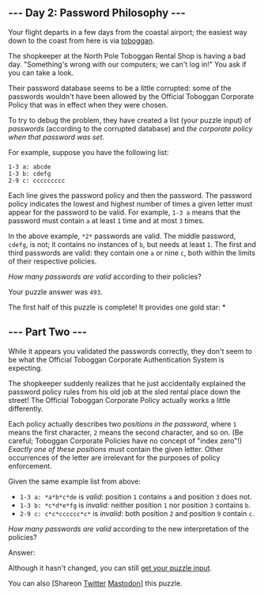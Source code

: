 \--- Day 2: Password Philosophy ---
----------

Your flight departs in a few days from the coastal airport; the easiest way down to the coast from here is via [toboggan](https://en.wikipedia.org/wiki/Toboggan).

The shopkeeper at the North Pole Toboggan Rental Shop is having a bad day. "Something's wrong with our computers; we can't log in!" You ask if you can take a look.

Their password database seems to be a little corrupted: some of the passwords wouldn't have been allowed by the Official Toboggan Corporate Policy that was in effect when they were chosen.

To try to debug the problem, they have created a list (your puzzle input) of *passwords* (according to the corrupted database) and *the corporate policy when that password was set*.

For example, suppose you have the following list:

```
1-3 a: abcde
1-3 b: cdefg
2-9 c: ccccccccc

```

Each line gives the password policy and then the password. The password policy indicates the lowest and highest number of times a given letter must appear for the password to be valid. For example, `1-3 a` means that the password must contain `a` at least `1` time and at most `3` times.

In the above example, `*2*` passwords are valid. The middle password, `cdefg`, is not; it contains no instances of `b`, but needs at least `1`. The first and third passwords are valid: they contain one `a` or nine `c`, both within the limits of their respective policies.

*How many passwords are valid* according to their policies?

Your puzzle answer was `493`.

The first half of this puzzle is complete! It provides one gold star: \*

\--- Part Two ---
----------

While it appears you validated the passwords correctly, they don't seem to be what the Official Toboggan Corporate Authentication System is expecting.

The shopkeeper suddenly realizes that he just accidentally explained the password policy rules from his old job at the sled rental place down the street! The Official Toboggan Corporate Policy actually works a little differently.

Each policy actually describes two *positions in the password*, where `1` means the first character, `2` means the second character, and so on. (Be careful; Toboggan Corporate Policies have no concept of "index zero"!) *Exactly one of these positions* must contain the given letter. Other occurrences of the letter are irrelevant for the purposes of policy enforcement.

Given the same example list from above:

* `1-3 a: *a*b*c*de` is *valid*: position `1` contains `a` and position `3` does not.
* `1-3 b: *c*d*e*fg` is *invalid*: neither position `1` nor position `3` contains `b`.
* `2-9 c: c*c*cccccc*c*` is *invalid*: both position `2` and position `9` contain `c`.

*How many passwords are valid* according to the new interpretation of the policies?

Answer:

Although it hasn't changed, you can still [get your puzzle input](2/input).

You can also [Shareon [Twitter](https://twitter.com/intent/tweet?text=I%27ve+completed+Part+One+of+%22Password+Philosophy%22+%2D+Day+2+%2D+Advent+of+Code+2020&url=https%3A%2F%2Fadventofcode%2Ecom%2F2020%2Fday%2F2&related=ericwastl&hashtags=AdventOfCode) [Mastodon](javascript:void(0);)] this puzzle.